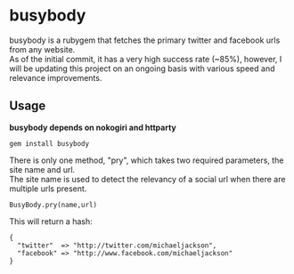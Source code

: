 busybody
=============
busybody is a rubygem that fetches the primary twitter and facebook urls from any website.  
As of the initial commit, it has a very high success rate (~85%), however, I will be updating this project on an ongoing basis with various speed and relevance improvements.

Usage
-------------
**busybody depends on nokogiri and httparty**

	gem install busybody

There is only one method, "pry", which takes two required parameters, the site name and url.  
The site name is used to detect the relevancy of a social url when there are multiple urls present.
 
	BusyBody.pry(name,url)
		
This will return a hash:

	{
	  "twitter"  => "http://twitter.com/michaeljackson",
	  "facebook" => "http://www.facebook.com/michaeljackson"
	}